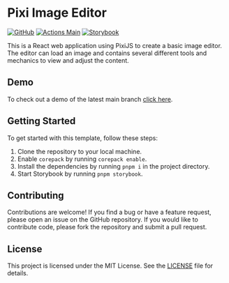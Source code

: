 # Pixi Image Editor

[![GitHub](https://img.shields.io/github/license/fullstackhero/dotnet-webapi-boilerplate?color=2da44e)](https://github.com/fullstackhero/dotnet-webapi-boilerplate/blob/master/LICENSE)
[![Actions Main](../../actions/workflows/main.yml/badge.svg)](../../actions/workflows/main.yml)
[![Storybook](https://raw.githubusercontent.com/storybooks/brand/master/badge/badge-storybook.svg)](https://pettor.github.io/app-pixi-image-editor/storybook/)

This is a React web application using PixiJS to create a basic image editor. The editor can load an image and contains several different tools and mechanics to view and adjust the content.

## Demo

To check out a demo of the latest main branch [click here](https://pettor.github.io/app-pixi-image-editor).

## Getting Started

To get started with this template, follow these steps:

1. Clone the repository to your local machine.
1. Enable `corepack` by running `corepack enable`.
1. Install the dependencies by running `pnpm i` in the project directory.
1. Start Storybook by running `pnpm storybook`.

## Contributing

Contributions are welcome! If you find a bug or have a feature request, please open an issue on the GitHub repository. If you would like to contribute code, please fork the repository and submit a pull request.

## License

This project is licensed under the MIT License. See the [LICENSE](LICENSE) file for details.
